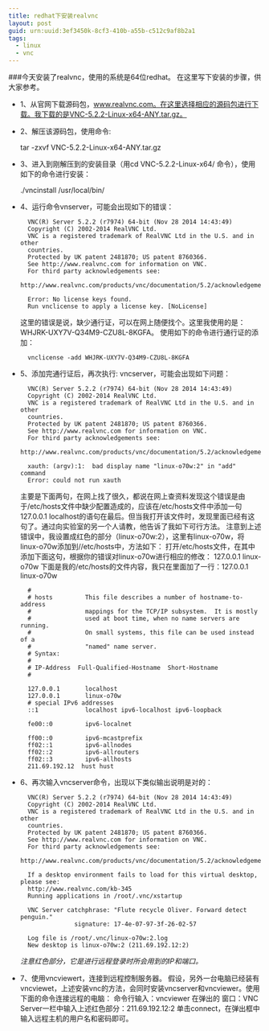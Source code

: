 ```yaml
---
title: redhat下安装realvnc
layout: post
guid: urn:uuid:3ef3450k-8cf3-410b-a55b-c512c9af8b2a1
tags:
  - linux
  - vnc
---
```


###今天安装了realvnc，使用的系统是64位redhat。
在这里写下安装的步骤，供大家参考。

* 1、从官网下载源码包，www.realvnc.com。在这里选择相应的源码包进行下载。我下载的是VNC-5.2.2-Linux-x64-ANY.tar.gz。

* 2、解压该源码包，使用命令: 

     tar -zxvf VNC-5.2.2-Linux-x64-ANY.tar.gz

* 3、进入到刚解压到的安装目录（用cd VNC-5.2.2-Linux-x64/ 命令），使用如下的命令进行安装：
	
	./vncinstall /usr/local/bin/

* 4、运行命令vnserver，可能会出现如下的错误：

		VNC(R) Server 5.2.2 (r7974) 64-bit (Nov 28 2014 14:43:49)
		Copyright (C) 2002-2014 RealVNC Ltd.
		VNC is a registered trademark of RealVNC Ltd in the U.S. and in other
		countries.
		Protected by UK patent 2481870; US patent 8760366.
		See http://www.realvnc.com for information on VNC.
		For third party acknowledgements see:
		http://www.realvnc.com/products/vnc/documentation/5.2/acknowledgements.txt

		Error: No license keys found.
		Run vnclicense to apply a license key. [NoLicense]

	这里的错误是说，缺少通行证，可以在网上随便找个。这里我使用的是：WHJRK-UXY7V-Q34M9-CZU8L-8KGFA。
	使用如下的命令进行通行证的添加：

		vnclicense -add WHJRK-UXY7V-Q34M9-CZU8L-8KGFA

* 5、添加完通行证后，再次执行: vncserver，可能会出现如下问题：

		VNC(R) Server 5.2.2 (r7974) 64-bit (Nov 28 2014 14:43:49)
		Copyright (C) 2002-2014 RealVNC Ltd.
		VNC is a registered trademark of RealVNC Ltd in the U.S. and in other
		countries.
		Protected by UK patent 2481870; US patent 8760366.
		See http://www.realvnc.com for information on VNC.
		For third party acknowledgements see:
		http://www.realvnc.com/products/vnc/documentation/5.2/acknowledgements.txt

		xauth: (argv):1:  bad display name "linux-o70w:2" in "add" command
		Error: could not run xauth

	主要是下面两句，在网上找了很久，都说在网上查资料发现这个错误是由于/etc/hosts文件中缺少配置造成的，应该在/etc/hosts文件中添加一句127.0.0.1 localhost的语句在最后。但当我打开该文件时，发现里面已经有这句了。通过向实验室的另一个人请教，他告诉了我如下可行方法。
	注意到上述错误中，我设置成红色的部分（linux-o70w:2），这里有linux-o70w，将linux-o70w添加到//etc/hosts中，方法如下：
	打开/etc/hosts文件，在其中添加下面这句，根据你的错误对linux-o70w进行相应的修改：
	127.0.0.1       linux-o70w
	下面是我的/etc/hosts的文件内容，我只在里面加了一行：127.0.0.1       linux-o70w
	
		#
		# hosts         This file describes a number of hostname-to-address
		#               mappings for the TCP/IP subsystem.  It is mostly
		#               used at boot time, when no name servers are running.
		#               On small systems, this file can be used instead of a
		#               "named" name server.
		# Syntax:
		#    
		# IP-Address  Full-Qualified-Hostname  Short-Hostname
		#

		127.0.0.1       localhost
		127.0.0.1       linux-o70w
		# special IPv6 addresses
		::1             localhost ipv6-localhost ipv6-loopback

		fe00::0         ipv6-localnet

		ff00::0         ipv6-mcastprefix
		ff02::1         ipv6-allnodes
		ff02::2         ipv6-allrouters
		ff02::3         ipv6-allhosts
		211.69.192.12  hust hust

* 6、再次输入vncserver命令，出现以下类似输出说明是对的：

		VNC(R) Server 5.2.2 (r7974) 64-bit (Nov 28 2014 14:43:49)
		Copyright (C) 2002-2014 RealVNC Ltd.
		VNC is a registered trademark of RealVNC Ltd in the U.S. and in other
		countries.
		Protected by UK patent 2481870; US patent 8760366.
		See http://www.realvnc.com for information on VNC.
		For third party acknowledgements see:
		http://www.realvnc.com/products/vnc/documentation/5.2/acknowledgements.txt

		If a desktop environment fails to load for this virtual desktop, please see:
		http://www.realvnc.com/kb-345
		Running applications in /root/.vnc/xstartup

		VNC Server catchphrase: "Flute recycle Oliver. Forward detect penguin."
		             signature: 17-4e-07-97-3f-26-02-57

		Log file is /root/.vnc/linux-o70w:2.log
		New desktop is linux-o70w:2 (211.69.192.12:2)

	*注意红色部分，它是进行远程登录时所会用到的IP和端口。*

* 7、使用vncviewert，连接到远程控制服务器。
	假设，另外一台电脑已经装有vncviewet，上述安装vnc的方法，会同时安装vncserver和vncviewer。使用下面的命令连接远程的电脑：
	命令行输入：vncviewer
	在弹出的 窗口：VNC Server一栏中输入上述红色部分：211.69.192.12:2
	单击connect，在弹出框中输入远程主机的用户名和密码即可。